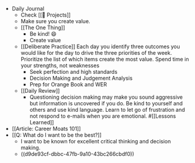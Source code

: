 - Daily Journal
	- Check [[🚧 Projects]]
	- Make sure you create value.
	- [[The One Thing]]
		- Be kind! 😄
		- Create value
	- [[Deliberate Practice]] Each day you identify three outcomes you would like for the day to drive the three priorities of the week. Prioritize the list of which items create the most value. Spend time in your strengths, not weaknesses
		- Seek perfection and high standards
		- Decision Making and Judgement Analysis
		- Prep for Orange Book and WER
	- [[Daily Review]]
		- Questioning decision making may make you sound aggressive but information is uncovered if you do. Be kind to yourself and others and use kind language. Learn to let go of frustration and not respond to e-mails when you are emotional. #[[Lessons Learned]]
- [[Article: Career Moats 101]]
- [[Q: What do I want to be the best?]]
	- I want to be known for excellent critical thinking and decision making.
	- ((d9de93cf-dbbc-47fb-9a10-43bc266cbdf0))